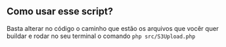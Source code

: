 ## Como usar esse script?

Basta alterar no código o caminho que estão os arquivos que vocêr quer buildar e rodar no seu terminal o comando `php src/S3Upload.php`

